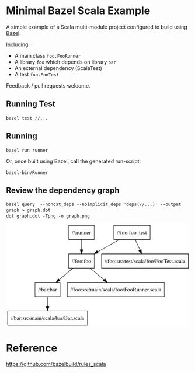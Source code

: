 # Minimal Bazel Scala Example

A simple example of a Scala multi-module project
configured to build using [Bazel](https://www.bazel.build).

Including:

* A main class `foo.FooRunner`
* A library `foo` which depends on library `bar`
* An external dependency (ScalaTest)
* A test `foo.FooTest`

Feedback / pull requests welcome.

## Running Test

    bazel test //...

## Running

    bazel run runner

Or, once built using Bazel, call the generated run-script:

    bazel-bin/Runner

## Review the dependency graph

    bazel query  --nohost_deps --noimplicit_deps 'deps(//...)' --output graph > graph.dot
    dot graph.dot -Tpng -o graph.png

![Graph](graph.png)

# Reference

https://github.com/bazelbuild/rules_scala